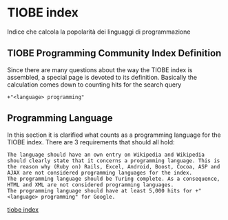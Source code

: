 # TIOBE index

Indice che calcola la popolarità dei linguaggi di programmazione

## TIOBE Programming Community Index Definition

Since there are many questions about the way the TIOBE index is assembled, a special page is devoted to its definition. 
Basically the calculation comes down to counting hits for the search query

`+"<language> programming"`

## Programming Language

In this section it is clarified what counts as a programming language for the TIOBE index. There are 3 requirements that should all hold:

    The language should have an own entry on Wikipedia and Wikipedia should clearly state that it concerns a programming language. This is the reason why (Ruby on) Rails, Excel, Android, Boost, Cocoa, ASP and AJAX are not considered programming languages for the index.
    The programming language should be Turing complete. As a consequence, HTML and XML are not considered programming languages.
    The programming language should have at least 5,000 hits for +"<language> programming" for Google.


[tiobe index](https://www.tiobe.com/tiobe-index/)